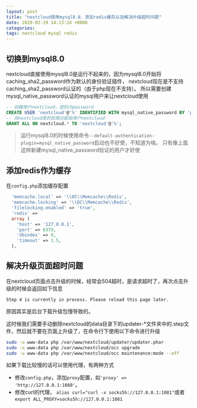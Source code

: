 ```yaml
---
layout: post
title: "nextcloud使用mysql8.0、添加redis缓存以及解决升级超时问题"
date: 2020-02-29 14:13:24 +0800
categories: 
tags: nextcloud mysql redis
---
```



## 切换到mysql8.0

nextcloud直接使用mysql8.0是运行不起来的，因为mysql8.0开始将caching_sha2_password作为默认的身份验证插件，
nextcloud现在是不支持caching_sha2_password认证的（由于php现在不支持）。
所以需要创建mysql_native_password认证的mysql用户来让nextcloud使用

```sql
-- 创建用户nextcloud，密码为password
CREATE USER 'nextcloud'@'%' IDENTIFIED WITH mysql_native_password BY 'password';
-- 将nextcloud库的权限分配给用户nextcloud
GRANT ALL ON nextcloud.* TO 'nextcloud'@'%';
```

> 运行mysql8.0的时候使用命令`--default-authentication-plugin=mysql_native_password`启动也不好使，不知道为啥。
只有像上面这样新建mysql_native_password验证的用户才好使

## 添加redis作为缓存

在`config.php`添加缓存配置

```php
  'memcache.local' => '\\OC\\Memcache\\Redis',
  'memcache.locking' => '\\OC\\Memcache\\Redis',
  'filelocking.enabled' => 'true',
  'redis' =>
  array (
    'host' => '127.0.0.1',
    'port' => 6379,
    'dbindex' => 0,
    'timeout' => 1.5,
  ),
```

## 解决升级页面超时问题

在nextcloud页面点击升级的时候，经常会504超时，是请求超时了，再次点击升级的时候会返回如下信息

```text
Step 4 is currently in process. Please reload this page later.
```

原因其实是后台下载升级包慢导致的。

这时候我们需要手动删除nextcloud的data目录下的updater-*文件夹中的.step文件，然后就不要在页面上升级了，在命令行下使用以下命令进行升级

```bash
sudo -u www-data php /var/www/nextcloud/updater/updater.phar
sudo -u www-data php /var/www/nextcloud/occ upgrade
sudo -u www-data php /var/www/nextcloud/occ maintenance:mode --off
```

如果下载比较慢的话可以使用代理，有两种方式

* 修改`config.php`，添加`proxy`配置，如`'proxy' => 'http://127.0.0.1:1080'`。 
* 修改curl的代理， `alias curl="curl -x socks5h://127.0.0.1:1081"`或者`export ALL_PROXY=socks5h://127.0.0.1:1081`
